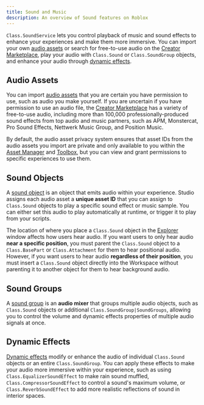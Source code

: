 ```yaml
---
title: Sound and Music
description: An overview of Sound features on Roblox
---
```


`Class.SoundService` lets you control playback of music and sound effects to enhance your
experiences and make them more immersive. You can import your own [audio
assets](#audio-assets) or search for free-to-use audio on the [Creator
Marketplace](/production/publishing/creator-marketplace), play your audio
with `Class.Sound` or `Class.SoundGroup` objects, and enhance your audio
through [dynamic effects](#dynamic-effects).

## Audio Assets

You can import [audio assets](../sound/assets.md) that you are certain you have permission to use, such as audio you make yourself. If you are uncertain if you have permission to use an audio file, the [Creator Marketplace](../production/publishing/creator-marketplace.md) has a variety of free-to-use audio, including more than 100,000 professionally-produced sound effects from top audio and music partners, such as APM, Monstercat, Pro Sound Effects, Nettwerk Music Group, and Position Music.

By default, the audio asset privacy system ensures that asset IDs from the audio assets you import are private and only available to you within the [Asset Manager](../projects/assets/manager.md) and [Toolbox](../projects/assets/toolbox.md), but you can view and grant permissions to specific experiences to use them.

## Sound Objects

A [sound object](../sound/objects.md) is an object that emits audio within your experience. Studio assigns each audio asset a **unique asset ID** that you can assign to `Class.Sound` objects to play a specific sound effect or music sample. You can either set this audio to play automatically at runtime, or trigger it to play from your scripts.

The location of where you place a `Class.Sound` object in the [Explorer](../studio/explorer.md) window affects how users hear audio. If you want users to only hear audio **near a specific position**, you must parent the `Class.Sound` object to a `Class.BasePart` or `Class.Attachment` for them to hear positional audio. However, if you want users to hear audio **regardless of their position**, you must insert a `Class.Sound` object directly into the Workspace without parenting it to another object for them to hear background audio.

## Sound Groups

A [sound group](../sound/groups.md) is an **audio mixer** that groups multiple audio objects, such as `Class.Sound` objects or additional `Class.SoundGroup|SoundGroups`, allowing you to control the volume and dynamic effects properties of multiple audio signals at once.

## Dynamic Effects

[Dynamic effects](../sound/dynamic-effects.md) modify or enhance the audio of individual `Class.Sound` objects or an entire `Class.SoundGroup`. You can apply these effects to make your audio more immersive within your experience, such as using `Class.EqualizerSoundEffect` to make rain sound muffled, `Class.CompressorSoundEffect` to control a sound's maximum volume, or `Class.ReverbSoundEffect` to add more realistic reflections of sound in interior spaces.
